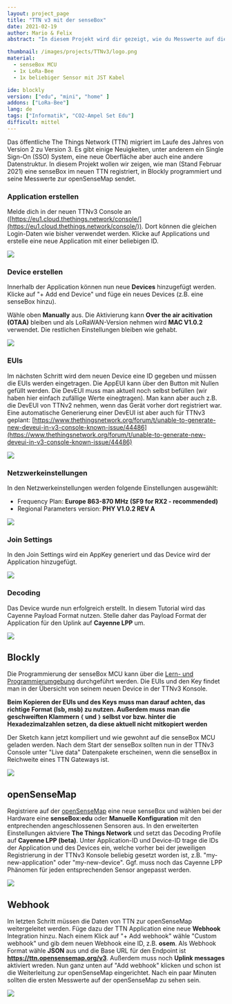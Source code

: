 ```yaml
---
layout: project_page
title: "TTN v3 mit der senseBox"
date: 2021-02-19
author: Mario & Felix
abstract: "In diesem Projekt wird dir gezeigt, wie du Messwerte auf die openSenseMap über TTN v3 überträgst"

thumbnail: /images/projects/TTNv3/logo.png
material:
  - senseBox MCU
  - 1x LoRa-Bee
  - 1x beliebiger Sensor mit JST Kabel

ide: blockly
version: ["edu", "mini", "home" ]
addons: ["LoRa-Bee"]  
lang: de
tags: ["Informatik", "CO2-Ampel Set Edu"]
difficult: mittel
---
```


<style>
img {
  max-width: 100%;
}
</style>
<head><title>TTN v3 mit der senseBox</title></head>

Das öffentliche The Things Network (TTN) migriert im Laufe des Jahres von Version 2 zu Version 3. Es gibt einige Neuigkeiten, unter anderem ein Single Sign-On (SSO) System, eine neue Oberfläche aber auch eine andere Datenstruktur. In diesem Projekt wollen wir zeigen, wie man (Stand Februar 2021) eine senseBox im neuen TTN registriert, in Blockly programmiert und seine Messwerte zur openSenseMap sendet.

### Application erstellen

Melde dich in der neuen TTNv3 Console an ([https://eu1.cloud.thethings.network/console/](https://eu1.cloud.thethings.network/console/)). Dort können die gleichen Login-Daten wie bisher verwendet werden. Klicke auf Applications und erstelle eine neue Application mit einer beliebigen ID.

![](/images/projects/TTNv3/add-application.png)

### Device erstellen

Innerhalb der Application können nun neue **Devices** hinzugefügt werden. Klicke auf "+ Add end Device" und füge ein neues Devices (z.B. eine senseBox hinzu).

Wähle oben **Manually** aus. Die Aktivierung kann **Over the air acitivation (OTAA)** bleiben und als LoRaWAN-Version nehmen wird **MAC V1.0.2** verwendet. Die restlichen Einstellungen bleiben wie gehabt.

![](/images/projects/TTNv3/register-device.png)

### EUIs

Im nächsten Schritt wird dem neuen Device eine ID gegeben und müssen die EUIs werden eingetragen. Die AppEUI kann über den Button mit Nullen gefüllt werden. Die DevEUI muss man aktuell noch selbst befüllen (wir haben hier einfach zufällige Werte einegtragen). Man kann aber auch z.B. die DevEUI von TTNv2 nehmen, wenn das Gerät vorher dort registriert war. Eine automatische Generierung einer DevEUI ist aber auch für TTNv3 geplant: [https://www.thethingsnetwork.org/forum/t/unable-to-generate-new-deveui-in-v3-console-known-issue/44486](https://www.thethingsnetwork.org/forum/t/unable-to-generate-new-deveui-in-v3-console-known-issue/44486)

![](/images/projects/TTNv3/register-device-euis.png)

### Netzwerkeinstellungen

In den Netzwerkeinstellungen werden folgende Einstellungen ausgewählt:

- Frequency Plan: **Europe 863-870 MHz (SF9 for RX2 - recommended)**
- Regional Parameters version: **PHY V1.0.2 REV A**

![](/images/projects/TTNv3/register-device-network.png)

### Join Settings

In den Join Settings wird ein AppKey generiert und das Device wird der Application hinzugefügt.

![](/images/projects/TTNv3/register-device-join-settings.png)

### Decoding

Das Device wurde nun erfolgreich erstellt. In diesem Tutorial wird das Cayenne Payload Format nutzen. Stelle daher das Payload Format der Application für den Uplink auf **Cayenne LPP** um.

![](/images/projects/TTNv3/application-cayenne.png)

## Blockly

Die Programmierung der senseBox MCU kann über die [Lern- und Programmierumgebung](https://blockly-react.netlify.app/) durchgeführt werden. Die EUIs und den Key findet man in der Übersicht von seinem neuen Device in der TTNv3 Konsole.

**Beim Kopieren der EUIs und des Keys muss man darauf achten, das richtige Format (lsb, msb) zu nutzen. Außerdem muss man die geschweiften Klammern `{` und `}` selbst vor bzw. hinter die Hexadezimalzahlen setzen, da diese aktuell nicht mitkopiert werden**

Der Sketch kann jetzt kompiliert und wie gewohnt auf die senseBox MCU geladen werden. Nach dem Start der senseBox sollten nun in der TTNv3 Console unter "Live data" Datenpakete erscheinen, wenn die senseBox in Reichweite eines TTN Gateways ist.

![](/images/projects/TTNv3/blockly.png)

## openSenseMap

Registriere auf der [openSenseMap](https://opensensemap.org) eine neue senseBox und wählen bei der Hardware eine **senseBox:edu** oder **Manuelle Konfiguration** mit den entprechenden angeschlossenen Sensoren aus. In den erweiterten Einstellungen aktviere **The Things Network** und setzt das Decoding Profile auf **Cayenne LPP (beta)**. Unter Application-ID und Device-ID trage die IDs der Application und des Devices ein, welche vorher bei der jeweiligen Registrierung in der TTNv3 Konsole beliebig gesetzt worden ist, z.B. "my-new-application" oder "my-new-device". Ggf. muss noch das Cayenne LPP Phänomen für jeden entsprechenden Sensor angepasst werden.

![](/images/projects/TTNv3/osem-registrierung.png)

## Webhook

Im letzten Schritt müssen die Daten von TTN zur openSenseMap weitergeleitet werden. Füge dazu der TTN Application eine neue **Webhook** Integration hinzu. Nach einem Klick auf "+ Add webhook" wähle "Custom webhook" und gib dem neuen Webhook eine ID, z.B. **osem**. Als Webhook Format wähle **JSON** aus und die Base URL für den Endpoint ist **https://ttn.opensensemap.org/v3**. Außerdem muss noch **Uplink messages** aktiviert wreden. Nun ganz unten auf "Add webhook" klicken und schon ist die Weiterleitung zur openSenseMap eingerichtet. Nach ein paar Minuten sollten die ersten Messwerte auf der openSenseMap zu sehen sein.

![](/images/projects/TTNv3/webhook.png)
